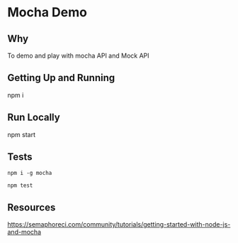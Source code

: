 # Mocha Demo

## Why
To demo and play with mocha API and Mock API

## Getting Up and Running

npm i

## Run Locally

npm start


## Tests

`npm i -g mocha`

`npm test`


## Resources

https://semaphoreci.com/community/tutorials/getting-started-with-node-js-and-mocha

